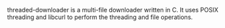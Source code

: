 threaded-downloader is a multi-file downloader written in C.  It uses POSIX threading and libcurl to perform the threading and file operations.